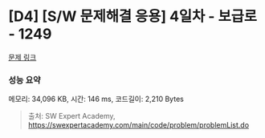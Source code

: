 # [D4] [S/W 문제해결 응용] 4일차 - 보급로 - 1249 

[문제 링크](https://swexpertacademy.com/main/code/problem/problemDetail.do?contestProbId=AV15QRX6APsCFAYD) 

### 성능 요약

메모리: 34,096 KB, 시간: 146 ms, 코드길이: 2,210 Bytes



> 출처: SW Expert Academy, https://swexpertacademy.com/main/code/problem/problemList.do